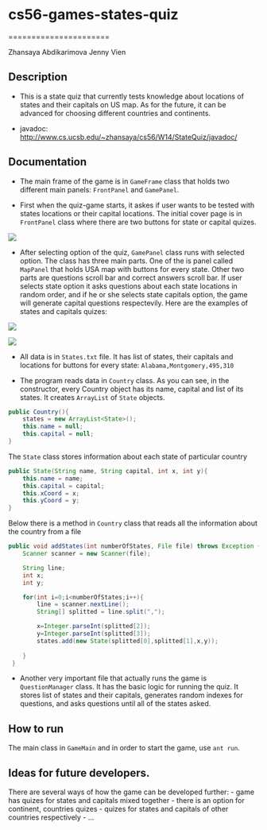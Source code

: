 # cs56-games-states-quiz
======================

Zhansaya Abdikarimova
Jenny Vien


## Description

* This is a state quiz that currently tests knowledge about locations of states and their capitals on US map. As for the future, it can be advanced for choosing different countries and continents. 


* javadoc: http://www.cs.ucsb.edu/~zhansaya/cs56/W14/StateQuiz/javadoc/

## Documentation

* The main frame of the game is in `GameFrame` class that holds two different main panels: `FrontPanel` and `GamePanel`. 

* First when the quiz-game starts, it askes if user wants to be tested with states locations or their capital locations. The initial cover page is in `FrontPanel` class where there are two buttons for state or capital quizes. 

![](http://i.imgur.com/1IdD5Zv.png)

* After selecting option of the quiz, `GamePanel` class runs with selected option. The class has three main parts. One of the is panel called `MapPanel` that holds USA map with buttons for every state. Other two parts are questions scroll bar and correct answers scroll bar. If user selects state option it asks questions about each state locations in random order, and if he or she selects state capitals option, the game will generate capital questions respectevily. Here are the examples of states and capitals quizes:  


![](http://i.imgur.com/XJQ9DyI.png)


![](http://i.imgur.com/ALQwhRo.png)



* All data is in `States.txt` file. It has list of states, their capitals and locations for buttons for every state: ``` Alabama,Montgomery,495,310 ```

* The program reads data in `Country` class. As you can see, in the constructor, every Country object has its name, capital and list of its states. It creates `ArrayList` of `State` objects.  

```java
public Country(){
	states = new ArrayList<State>();
	this.name = null;
	this.capital = null;
}
``` 

The `State` class stores information about each state of particular country

```java
public State(String name, String capital, int x, int y){
	this.name = name;
	this.capital = capital;
	this.xCoord = x;
	this.yCoord = y;
}
```
Below there is a method in `Country` class that reads all the information about the country from a file

```java
public void addStates(int numberOfStates, File file) throws Exception {
	Scanner scanner = new Scanner(file);

	String line;
	int x;
	int y;

	for(int i=0;i<numberOfStates;i++){
	    line = scanner.nextLine();
	    String[] splitted = line.split(",");

	    x=Integer.parseInt(splitted[2]);
	    y=Integer.parseInt(splitted[3]);
	    states.add(new State(splitted[0],splitted[1],x,y));
	    
	}
 }
```

* Another very important file that actually runs the game is `QuestionManager` class. It has the basic logic for running the quiz. It stores list of states and their capitals, generates random indexes for questions, and asks questions until all of the states asked. 

## How to run 
The main class in `GameMain` and in order to start the game, use `ant run`. 

## Ideas for future developers.
There are several ways of how the game can be developed further:
	- game has quizes for states and capitals mixed together
	- there is an option for continent, countries quizes
	- quizes for states and capitals of other countries respectively
	- ...

